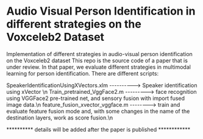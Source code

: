 # Audio Visual Person Identification in different strategies on the Voxceleb2 Dataset

Implementation of different strategies in audio-visual person identification on the Voxceleb2 dataset
This repo is the source code of a paper that is under review.
In that paper, we evaluate different strategies in multimodal learning for person identification.
There are different scripts:

SpeakerIdentificationUsingXVectors.xlm ----------> Speaker identification using xVector \n
Train_pretrained_VggFace2.m ---------> face recognition using VGGFace2 pre-trained net, and sensory fusion with import fused image data.\n
 feature_fusion_xvector_vggface.m --------> train and evaluate feature fusion mode and, with some changes in the name of the destination layers, work as score fusion.\n


 ********** details will be added after the paper is published ************
